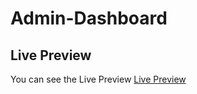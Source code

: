 # Admin-Dashboard

## Live Preview

You can see the Live Preview [Live Preview](https://meirzhan05.github.io/Admin-Dashboard/)
